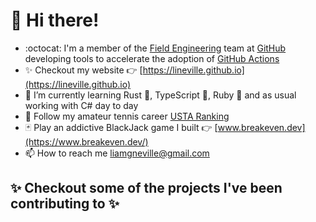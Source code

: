 # 👋 Hi there! 

* :octocat: I'm a member of the [Field Engineering](https://github.com/orgs/github/teams/field-engineering) team at [GitHub](http://github.com/github) developing tools to accelerate the adoption of [GitHub Actions](https://github.com/features/actions)
* ✨ Checkout my website 👉 [https://lineville.github.io](https://lineville.github.io)
* 🔭 I’m currently learning Rust 🦀, TypeScript 💙, Ruby 💎 and as usual working with C# day to day
* 🎾 Follow my amateur tennis career [USTA Ranking](https://www.usta.com/en/home/play/rankings.html#?ntrp-matchFormat=SINGLES&ntrp-ntrpPlayerLevel=level_4_0&ntrp-rankListGender=M&ntrp-searchText=Liam%20Neville&ntrp-sectionCode=S50#tab=ntrp)
* 🃏 Play an addictive BlackJack game I built 👉 [www.breakeven.dev](https://www.breakeven.dev/)
* 📫 How to reach me [liamgneville@gmail.com](mailto:liamgneville@gmail.com)

## ✨ Checkout some of the projects I've been contributing to ✨
